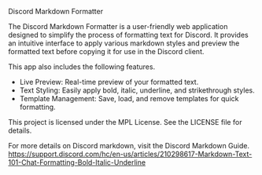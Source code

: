 Discord Markdown Formatter

The Discord Markdown Formatter is a user-friendly web application designed to simplify the process of formatting text for Discord. It provides an intuitive interface to apply various markdown styles and preview the formatted text before copying it for use in the Discord client.

This app also includes the following features.
- Live Preview: Real-time preview of your formatted text.
- Text Styling: Easily apply bold, italic, underline, and strikethrough styles.
- Template Management: Save, load, and remove templates for quick formatting.

This project is licensed under the MPL License. See the LICENSE file for details.

For more details on Discord markdown, visit the Discord Markdown Guide.
https://support.discord.com/hc/en-us/articles/210298617-Markdown-Text-101-Chat-Formatting-Bold-Italic-Underline
